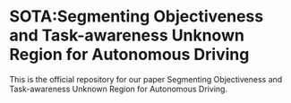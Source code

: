 # SOTA:Segmenting Objectiveness and Task-awareness Unknown Region for Autonomous Driving
This is the official repository for our paper Segmenting Objectiveness and Task-awareness Unknown Region for Autonomous Driving. 
